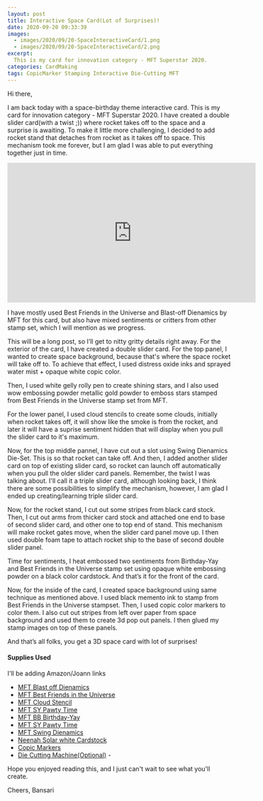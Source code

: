 ```yaml
---
layout: post
title: Interactive Space Card(Lot of Surprises)!
date: 2020-09-20 09:33:39
images: 
  - images/2020/09/20-SpaceInteractiveCard/1.png
  - images/2020/09/20-SpaceInteractiveCard/2.png
excerpt:
  This is my card for innovation category - MFT Superstar 2020.
categories: CardMaking
tags: CopicMarker Stamping Interactive Die-Cutting MFT
---
```


Hi there,

I am back today with a space-birthday theme interactive card. This is my card for innovation category - MFT Superstar 2020. I have created a double slider card(with a twist ;)) where rocket takes off to the space and a surprise is awaiting. To make it little more challenging, I decided to add rocket stand that detaches from rocket as it takes off to space. This mechanism took me forever, but I am glad I was able to put everything together just in time.

<iframe width="560" height="315" src="https://www.youtube.com/embed/LWqBxKAaCbk" frameborder="0" allow="accelerometer; autoplay; clipboard-write; encrypted-media; gyroscope; picture-in-picture" allowfullscreen></iframe>

I have mostly used Best Friends in the Universe and Blast-off Dienamics by MFT for this card, but also have mixed sentiments or critters from other stamp set, which I will mention as we progress.

This will be a long post, so I’ll get to nitty gritty details right away. For the exterior of the card, I have created a double slider card. For the top panel, I wanted to create space background, because that's where the space rocket will take off to. To achieve that effect, I used distress oxide inks and sprayed water mist + opaque white copic color.

Then, I used white gelly rolly pen to create shining stars, and I also used wow embossing powder metallic gold powder to emboss stars stamped from Best Friends in the Universe stamp set from MFT.

For the lower panel, I used cloud stencils to create some clouds, initially when rocket takes off, it will show like the smoke is from the rocket, and later it will have a suprise sentiment hidden that will display when you pull the slider card to it's maximum.

Now, for the top middle pannel, I have cut out a slot using Swing Dienamics Die-Set. This is so that rocket can take off. And then, I added another slider card on top of existing slider card, so rocket can launch off automatically when you pull the older slider card panels. Remember, the twist I was talking about. I'll call it a triple slider card, although looking back, I think there are some possibilities to simplify the mechanism, however, I am glad I ended up creating/learning triple slider card.

Now, for the rocket stand, I cut out some stripes from black card stock. Then, I cut out arms from thicker card stock and attached one end to base of second slider card, and other one to top end of stand. This mechanism will make rocket gates move, when the slider card panel move up. I then used double foam tape to attach rocket ship to the base of second double slider panel. 

Time for sentiments, I heat embossed two sentiments from Birthday-Yay and Best Friends in the Universe stamp set using opaque white embossing powder on a black color cardstock. And that’s it for the front of the card.

Now, for the inside of the card, I created space background using same technique as mentioned above. I used black memento ink to stamp from Best Friends in the Universe stampset. Then, I used copic color markers to color them. I also cut out stripes from left over paper from space background and used them to create 3d pop out panels. I then glued my stamp images on top of these panels. 

And that’s all folks, you get a 3D space card with lot of surprises!

#### Supplies Used
I'll be adding Amazon/Joann links
 - [MFT Blast off Dienamics](https://mftstamps.com/products/blast-off-die-namics?_pos=6&_sid=44b4015aa&_ss=r)
 - [MFT Best Friends in the Universe](https://mftstamps.com/products/best-friends-in-the-universe?_pos=9&_sid=44b4015aa&_ss=r)
 - [MFT Cloud Stencil](https://mftstamps.com/products/cloud-stencil?_pos=1&_sid=addadffc7&_ss=r)
 - [MFT SY Pawty Time](https://mftstamps.com/products/cloud-stencil?_pos=1&_sid=addadffc7&_ss=r)
 - [MFT BB Birthday-Yay](https://mftstamps.com/products/sy-pawty-time?_pos=25&_sid=8b63c2280&_ss=r)
 - [MFT SY Pawty Time](https://mftstamps.com/products/sy-pawty-time?_pos=25&_sid=8b63c2280&_ss=r)
 - [MFT Swing Dienamics](https://mftstamps.com/products/interactive-swing-die-namics?_pos=1&_sid=a8c6fa3ef&_ss=r)
 - [Neenah Solar white Cardstock](https://www.joann.com/classic-crest-250-pk-8.5x11-cardstocks-solar-white/15722937.html)
 - [Copic Markers](https://www.amazon.com/Tombow-56185-Markers-10-Pack-Blendable/dp/B00JVB8FBA)
 - [Die Cutting Machine(Optional)](https://www.amazon.com/Sizzix-660425-Machine-8-Inch-White/dp/B00R50G34U) - 
 
Hope you enjoyed reading this, and I just can't wait to see what you'll create. 

Cheers,
Bansari